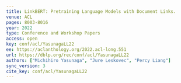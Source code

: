 ```yaml
---
title: LinkBERT: Pretraining Language Models with Document Links.
venue: ACL
pages: 8003-8016
year: 2022
type: Conference and Workshop Papers
access: open
key: conf/acl/YasunagaLL22
ee: https://aclanthology.org/2022.acl-long.551
url: https://dblp.org/rec/conf/acl/YasunagaLL22
authors: ["Michihiro Yasunaga", "Jure Leskovec", "Percy Liang"]
sync_version: 3
cite_key: conf/acl/YasunagaLL22
---
```

